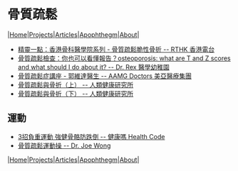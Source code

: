 # 骨質疏鬆

|[Home](/README.md)|[Projects](/projects.md)|[Articles](/articles.md)|[Apophthegm](/apophthegm.md)|[About](/about.md)|

- [精靈一點：香港骨科醫學院系列 - 骨質疏鬆脆性骨折 -- RTHK 香港電台](https://www.youtube.com/watch?v=7qcTNb2v6KQ)  
- [骨質疏鬆檢查：你也可以看懂報告？osteoporosis: what are T and Z scores and what should I do about it? -- Dr. Rex 醫學幼稚園](https://www.youtube.com/watch?v=ylvZHAg-BCQ)  
- [骨質疏鬆症講座 - 郭維達醫生 -- AAMG Doctors 美亞醫療集團](https://www.youtube.com/watch?v=rfa2u-3Ilvo)  
- [骨質疏鬆與骨折（上） -- 人類健康研究所](https://www.youtube.com/watch?v=4GAz1feuSIY)  
- [骨質疏鬆與骨折（下） -- 人類健康研究所](https://www.youtube.com/watch?v=XP0HIGf0RZg)  

## 運動

- [3招負重運動 強健骨骼防跌倒 -- 健康嗎 Health Code](https://www.youtube.com/watch?v=u03YSAiWjmk)  
- [骨質疏鬆運動操 -- Dr. Joe Wong](https://www.youtube.com/watch?v=65xPq_5SBtA)  

|[Home](/README.md)|[Projects](/projects.md)|[Articles](/articles.md)|[Apophthegm](/apophthegm.md)|[About](/about.md)|

